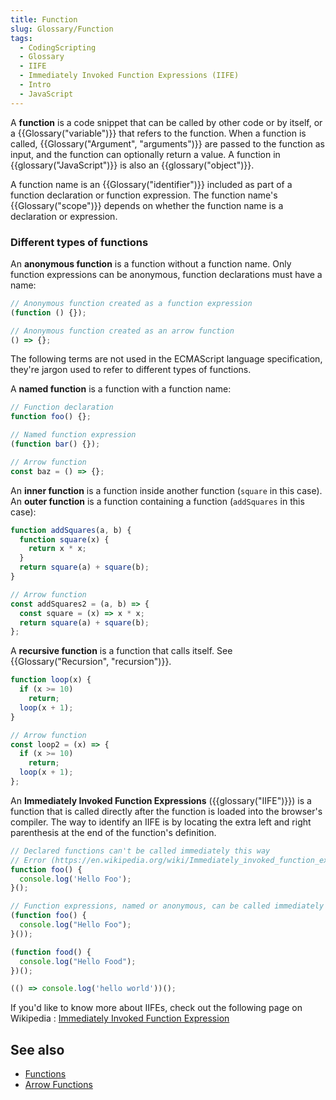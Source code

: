 ```yaml
---
title: Function
slug: Glossary/Function
tags:
  - CodingScripting
  - Glossary
  - IIFE
  - Immediately Invoked Function Expressions (IIFE)
  - Intro
  - JavaScript
---
```

A **function** is a code snippet that can be called by other code or by itself, or a {{Glossary("variable")}} that refers to the function. When a function is called, {{Glossary("Argument", "arguments")}} are passed to the function as input, and the function can optionally return a value. A function in {{glossary("JavaScript")}} is also an {{glossary("object")}}.

A function name is an {{Glossary("identifier")}} included as part of a function declaration or function expression. The function name's {{Glossary("scope")}} depends on whether the function name is a declaration or expression.

### Different types of functions

An **anonymous function** is a function without a function name. Only function expressions can be anonymous, function declarations must have a name:

```js
// Anonymous function created as a function expression
(function () {});

// Anonymous function created as an arrow function
() => {};
```

The following terms are not used in the ECMAScript language specification, they're jargon used to refer to different types of functions.

A **named function** is a function with a function name:

```js
// Function declaration
function foo() {};

// Named function expression
(function bar() {});

// Arrow function
const baz = () => {};
```

An **inner function** is a function inside another function (`square` in this case). An **outer function** is a function containing a function (`addSquares` in this case):

```js
function addSquares(a, b) {
  function square(x) {
    return x * x;
  }
  return square(a) + square(b);
}

// Arrow function
const addSquares2 = (a, b) => {
  const square = (x) => x * x;
  return square(a) + square(b);
};
```

A **recursive function** is a function that calls itself. See {{Glossary("Recursion", "recursion")}}.

```js
function loop(x) {
  if (x >= 10)
    return;
  loop(x + 1);
}

// Arrow function
const loop2 = (x) => {
  if (x >= 10)
    return;
  loop(x + 1);
};
```

An **Immediately Invoked Function Expressions** ({{glossary("IIFE")}}) is a function that is called directly after the function is loaded into the browser's compiler. The way to identify an IIFE is by locating the extra left and right parenthesis at the end of the function's definition.

```js example-bad
// Declared functions can't be called immediately this way
// Error (https://en.wikipedia.org/wiki/Immediately_invoked_function_expression)
function foo() {
  console.log('Hello Foo');
}();
```

```js example-good
// Function expressions, named or anonymous, can be called immediately
(function foo() {
  console.log("Hello Foo");
}());

(function food() {
  console.log("Hello Food");
})();

(() => console.log('hello world'))();
```

If you'd like to know more about IIFEs, check out the following page on Wikipedia : [Immediately Invoked Function Expression](https://en.wikipedia.org/wiki/Immediately_invoked_function_expression)

## See also

- [Functions](/en-US/docs/Web/JavaScript/Guide/Functions)
- [Arrow Functions](/en-US/docs/Web/JavaScript/Reference/Functions/Arrow_functions)
